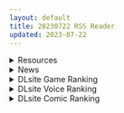 ```yaml
---
layout: default
title: 20230722 RSS Reader
updated: 2023-07-22
---
```


<details class='content-parent'>
<summary>
Resources
</summary>
<details class='content-child'>
<summary>
<span class='rss-title'> 七景終落 </span> <a class='rss-link' href='https://gmgard.com/gm123096' target='_blank'>&nbsp;</a>
<div class='rss-published'> 🕛 20230721 17:11:21</div>
</summary>
<img src="https://static.gmgard.us/Images/upload/94412220111195004.jpg" /><br /><p>每日一绘第十八天​&nbsp;</p>
</details>
<details class='content-child'>
<summary>
<span class='rss-title'> [暴碧汉化组] [kanbe] イイわけ  借口 (COMIC 快楽天 2023年7月号) [無修正] </span> <a class='rss-link' href='https://gmgard.com/gm123095' target='_blank'>&nbsp;</a>
<div class='rss-published'> 🕛 20230721 16:51:44</div>
</summary>
<img src="https://static.gmgard.us/Images/upload/13656212341472793.jpg" /><br /><p>弟弟，何时来的？是了，我也爱你。</p>
</details>
<details class='content-child'>
<summary>
<span class='rss-title'> [全年龄][治愈向][静听风语丶 个人汉化][190712][ Outis Media]蒲公英女孩 The Dandelion Girl: Don't You Remember Me?[附原著小说] </span> <a class='rss-link' href='https://gmgard.com/gm123089' target='_blank'>&nbsp;</a>
<div class='rss-published'> 🕛 20230721 15:34:39</div>
</summary>
<img src="https://static.gmgard.us/Images/upload/18858211436288596.jpg" /><br /><p>前天我遇见了小兔，昨天遇见了小鹿，今天遇见了你 Day before yesterday I saw a rabbit, and yesterday a deer, and today, you.</p>
</details>
<details class='content-child'>
<summary>
<span class='rss-title'> [合集][无修正][绅士仓库汉化 b31f2181+221128汉化][淡水犬]真实世界的成人童话 ホントはひわい世界の童話 1-13话全[附其余部分作品] </span> <a class='rss-link' href='https://gmgard.com/gm123088' target='_blank'>&nbsp;</a>
<div class='rss-published'> 🕛 20230721 15:34:09</div>
</summary>
<img src="https://static.gmgard.us/Images/upload/17559211426074473.jpg" /><br /><p>站内有了一份了,这个稍微全一些</p>
</details>
<details class='content-child'>
<summary>
<span class='rss-title'> 【新汉化作品】[自购][ミルフィーユ] 極煌戦姫ミストルティア ベルトスクロールアクション / 极煌战姬 汉化硬盘版[官方中英文][4.33G][BDOD] </span> <a class='rss-link' href='https://www.south-plus.net/read.php?tid=1890937' target='_blank'>&nbsp;</a>
<div class='rss-published'> 🕛 20230721 15:08:40</div>
</summary>
<img src='https://img.imoutomoe.net/\images/2023/07/21/35be02241c0781416.jpg'/>
<img src='https://img.imoutomoe.net/\images/2023/07/21/97a8f01df6512b2e0b41e4b17c6afaf9.jpg'/>
<img src='https://media.st.dl.eccdnx.com/steam/apps/1708340/header_schinese.jpg?t=1689908429'/>
社团名 ミルフィー ..
</details>
<details class='content-child'>
<summary>
<span class='rss-title'> [RJ370999][survive] チアガールをエッチな目で見るなんてサイテーって言ってたあの娘が… モーションコミック版 </span> <a class='rss-link' href='https://gmgard.com/gm123094' target='_blank'>&nbsp;</a>
<div class='rss-published'> 🕛 20230721 14:09:28</div>
</summary>
<img src="https://static.gmgard.us/Images/upload/70580212209288425.jpg" /><br /><p>啦啦队美少女用身体为棒球队员鼓舞加油的故事。</p>
</details>
<details class='content-child'>
<summary>
<span class='rss-title'> [废草汉化组汉化][150731][たぬきそふと]小女ラムネ 少女波子汽水[附里番CG] </span> <a class='rss-link' href='https://gmgard.com/gm123087' target='_blank'>&nbsp;</a>
<div class='rss-published'> 🕛 20230721 14:04:20</div>
</summary>
<img src="https://static.gmgard.us/Images/upload/16085211355322141.jpg" /><br /><p>&nbsp;内容为：游戏本体（汉化和生肉）+CG+里番&nbsp;</p>
</details>
<details class='content-child'>
<summary>
<span class='rss-title'> [官方中文][RJ01070612][LBL]萝莉老太婆义母相伴的生活 ロリババお義母さんとの生活[附漫画第一卷] </span> <a class='rss-link' href='https://gmgard.com/gm123086' target='_blank'>&nbsp;</a>
<div class='rss-published'> 🕛 20230721 14:03:16</div>
</summary>
<img src="https://static.gmgard.us/Images/upload/81467211336031639.jpg" /><br /><p>本游戏是和萝莉老太婆义母一起甜甜蜜蜜生活的RPG</p>
</details>
<details class='content-child'>
<summary>
<span class='rss-title'> [RJ01076188][H&ストック]ゆうしゃのあしあと(V1.03) </span> <a class='rss-link' href='https://gmgard.com/gm123085' target='_blank'>&nbsp;</a>
<div class='rss-published'> 🕛 20230721 14:02:36</div>
</summary>
<img src="https://static.gmgard.us/Images/upload/8608211329443638.jpg" /><br /><p>突然目の前に現れたのは&hellip; どこかの国の王女だった。</p>
</details>
<details class='content-child'>
<summary>
<span class='rss-title'> [官方字幕] 生化危机:死亡岛 [BDrip][内封中英双语字幕][2160P][MKV] </span> <a class='rss-link' href='https://gmgard.com/gm123093' target='_blank'>&nbsp;</a>
<div class='rss-published'> 🕛 20230721 12:42:18</div>
</summary>
<img src="https://static.gmgard.us/Images/upload/17776212042182802.jpg" /><br /><p>以后新游戏这些老角色不能登场的话让他们在动画电影里团建也不错。</p>
</details>
<details class='content-child'>
<summary>
<span class='rss-title'> 【新汉化作品】[自购][无码][Kanoe] 辺境の征服者 / 边境征服者 无码汉化硬盘版[官方简繁中日英文][482MB][BDOD] </span> <a class='rss-link' href='https://www.south-plus.net/read.php?tid=1890798' target='_blank'>&nbsp;</a>
<div class='rss-published'> 🕛 20230721 12:32:29</div>
</summary>
<img src='https://img.imoutomoe.net/\images/2023/07/21/111b8e7a041244359.jpg'/>
<img src='https://cdn.cloudflare.steamstatic.com/steam/apps/1820050/header_schinese.jpg?t=1689830629'/>
『边境征服者』是一款包括调教、战略玩法与许多性爱桥段的AVG游戏。故事接续在「监 ..
</details>
<details class='content-child'>
<summary>
<span class='rss-title'> [无修正][未知字幕组][セントリリア]ストラトスフェラの妖精 1-3 </span> <a class='rss-link' href='https://gmgard.com/gm123092' target='_blank'>&nbsp;</a>
<div class='rss-published'> 🕛 20230721 12:05:31</div>
</summary>
<img src="https://iili.io/HLyGMyN.gif" /><br /><p>妖精要经过啪啪啪后才能进化，然后被人研究&nbsp;</p>
</details>
<details class='content-child'>
<summary>
<span class='rss-title'> [亚马逊官方字幕] 新·假面骑士 [WEBrip][中日英等多语内嵌字幕][1080P][MKV] </span> <a class='rss-link' href='https://gmgard.com/gm123091' target='_blank'>&nbsp;</a>
<div class='rss-published'> 🕛 20230721 12:03:43</div>
</summary>
<img src="https://static.gmgard.us/Images/upload/20762212003432852.jpg" /><br /><p>感觉挺可惜的，痞导下次还是别同时开多坑了&hellip;&hellip;</p>
</details>
<details class='content-child'>
<summary>
<span class='rss-title'> [NoFuture] 魔法少女ノーブル・ローズ THE ANIMATION 第1巻 </span> <a class='rss-link' href='https://www.hacg.sbs/wp/96862.html' target='_blank'>&nbsp;</a>
<div class='rss-published'> 🕛 20230721 11:33:25</div>
</summary>
几个JK变成了魔法少女，殴打触手怪和被触手怪殴打的故事 有了魔法还真是方便，美少 &#8230; <a href="https://www.hacg.sbs/wp/96862.html">继续阅读 <span class="meta-nav">&#8594;</span></a>
</details>
<details class='content-child'>
<summary>
<span class='rss-title'> 【新汉化作品】[自购][Yuzu-soft] サノバウィッチ / 魔女的夜宴 汉化硬盘版[官方简繁中日文][7.07G][BDOD] </span> <a class='rss-link' href='https://www.south-plus.net/read.php?tid=1890653' target='_blank'>&nbsp;</a>
<div class='rss-published'> 🕛 20230721 09:34:10</div>
</summary>
<img src='https://img.imoutomoe.net/\images/2023/07/21/769bdfcdfe3c84e0a.jpg'/>
<img src='https://img.imoutomoe.net/\images/2023/07/21/8be44aabaf47340e6.jpg'/>
<img src='https://cdn.cloudflare.steamstatic.com/steam/apps/2458530/header.jpg?t=1689868943'/>
サノバウィッチ （このタイト ..
</details>

</details>
<details class='content-parent'>
<summary>
News
</summary>
<details class='content-child'>
<summary>
<span class='rss-title'> きゃべつそふと 最新作《あまいろショコラータ3》公開官方網站 </span> <a class='rss-link' href='https://home.gamer.com.tw/creationDetail.php?sn=5759654' target='_blank'>&nbsp;</a>
<div class='rss-published'> 🕛 20230721 14:53:17</div>
</summary>
<div align="center"><img border="0" class="gallery-image" src="https://i.imgur.com/EpN9D3i.jpg" width="650" /></div><div><br /></div><div>曾製作<b>《ジュエリー・ハーツ・アカデミア》</b>、<b>《あまいろショコラータ》</b>的遊戲公司 きゃべつそふと ，於今日(7/21)公開最新作<b>《あまいろショコラータ3》</b>的官方網站，預定2023年11月24日發售。</div><div><br /></div><div><div class="videoWrapper"><div class="videoWrapper video-youtube"></div></div></div><div align="center"><br /></div><div align="center"><b><font size="4">【故事劇情】</font></b></div><div align="center"><div>少年來到夕渚町，得知「獸人」的存在即將滿一年。</div><div>在這裡他有著許多的邂逅。</div><div><br /></div><div>在咖啡店打工、勤奮認真的少女──雪村千絵莉。</div><div>來自獸人之鄉、天真爛漫的巫女──天宮みくり。</div><div>溫柔好相處、獸人們的核心人物──御園苺華。</div><div>性格好強、喜愛帥氣事物的遊戲玩家──舞羽ナナ。</div><div>內向害羞但意志堅強的年幼女孩──百々瀬かぐや。</div><div><br /></div><div>這是描寫少年與有著戀愛關係的她們的後續故事。</div><div><br /></div><div>而故事中也增加全新的篇章。</div><div><br /></div><div>由於かぐや去修學旅行不在寮舍，擅長做團子的かぐや的姐姐百々瀬みつき與少年的關係急速接近。</div><div>此外，少年和みくり召喚而來、自稱神明的コハナ復活，宣稱要支配夕渚町，陷入大危機！？</div><div><br /></div><div>個性獨特的新夥伴加入，快樂的日子更加熱鬧！</div><div>今天也要與舊雨新知一起努力工作♪</div></div><div align="center"><br /></div><div align="center"><br /></div><div align="center"><b><font size="4">【登場角色】</font></b></div><div align="center"><img border="0" class="gallery-image" src="https://i.imgur.com/tOC0yFk.jpg" width="650" /></div><div align="center"><img border="0" class="gallery-image" src="https://i.imgur.com/DdiMmJs.jpg" width="650" /></div><div align="center"><img border="0" class="gallery-image" src="https://i.imgur.com/mRTzqt4.jpg" width="650" /></div><div align="center"><img border="0" class="gallery-image" src="https://i.imgur.com/kYKMrLL.jpg" width="650" /></div><div align="center"><img border="0" class="gallery-image" src="https://i.imgur.com/UaaWKGG.jpg" width="650" /></div><div align="center"><img border="0" class="gallery-image" src="https://i.imgur.com/yeVOZhP.jpg" width="650" /></div><div align="center"><img border="0" class="gallery-image" src="https://i.imgur.com/rSkwhom.jpg" width="650" /></div><div align="center"><br /></div><div align="center"><br /></div><div align="center"><b><font size="4">【遊戲CG】</font></b></div><div align="center"><img border="0" class="gallery-image" src="https://i.imgur.com/qJs1FmD.jpg" width="650" /></div><div align="center"><img border="0" class="gallery-image" src="https://i.imgur.com/dJlTjq3.jpg" width="650" /></div><div align="center"><img border="0" class="gallery-image" src="https://i.imgur.com/Eh9M0QW.jpg" width="650" /></div><div align="center"><img border="0" class="gallery-image" src="https://i.imgur.com/xnFxy4Z.jpg" width="650" /></div><div align="center"><br /></div><div align="center"><br /></div><div align="center"><br /></div><div align="left"><b><font size="4">CAST</font></b></div><div align="left"><div>百々瀬 みつき　CV：都とわ</div><div>コハナ　CV：明羽杏子</div><div><div><div>雪村 千絵莉　CV：藤咲ウサ</div><div>天宮 みくり　CV：八ッ橋しなもん</div></div></div><div>御園 苺華　CV：月白まひる</div><div>舞羽 ナナ　CV：朔羅ことね</div></div><div align="left"><br /></div><div><div><b><font size="4">STAFF</font></b></div><div><div>劇本：山蕗順平</div><div>原畫：しらたま、梱枝りこ</div><div>發售日：2023年11月24日</div><div>官網：<a href="https://ref.gamer.com.tw/redir.php?url=https%3A%2F%2Fcabbage-soft.com%2F" target="_blank">https://cabbage-soft.com/</a></div></div></div><div><br /></div>
</details>

</details>
<details class='content-parent'>
<summary>
DLsite Game Ranking
</summary>
<details class='content-child'>
<summary>
<span class='rss-title'> 護身術道場 秘密のNTRレッスン [WAKUWAKU] </span> <a class='rss-link' href='https://www.dlsite.com/maniax/work/=/product_id/RJ01053661.html' target='_blank'>&nbsp;</a>
<div class='rss-published'> 🕛 20230722 13:09:25</div>
</summary>
<img src ="http://img.dlsite.jp/modpub/images2/work/doujin/RJ01054000/RJ01053661_img_main.jpg"/><br/>これはシミュレーション系のエロゲーで、ユーモアな要素が盛り込まれています。
</details>
<details class='content-child'>
<summary>
<span class='rss-title'> セイントギアフォース [メタモルフォーゼ] </span> <a class='rss-link' href='https://www.dlsite.com/maniax/work/=/product_id/RJ01002988.html' target='_blank'>&nbsp;</a>
<div class='rss-published'> 🕛 20230722 13:09:25</div>
</summary>
<img src ="http://img.dlsite.jp/modpub/images2/work/doujin/RJ01003000/RJ01002988_img_main.jpg"/><br/>闘中にセクハラされて犯される!戦闘エロ特化RPG!!
</details>
<details class='content-child'>
<summary>
<span class='rss-title'> 治癒使と呪われたダンジョン [B-flat] </span> <a class='rss-link' href='https://www.dlsite.com/maniax/work/=/product_id/RJ01041935.html' target='_blank'>&nbsp;</a>
<div class='rss-published'> 🕛 20230722 13:09:25</div>
</summary>
<img src ="http://img.dlsite.jp/modpub/images2/work/doujin/RJ01042000/RJ01041935_img_main.jpg"/><br/>神聖なる治癒使として、呪われたダンジョンを浄化するように命じられたヒロイン。 そこでは様々な魔物、エッチなトラップが待ち構えている。 積極的に接触してくるNPCにも注意が必要かも...?
</details>
<details class='content-child'>
<summary>
<span class='rss-title'> Handyman Legend ハンディマン・レジェンド [超真剣Studio] </span> <a class='rss-link' href='https://www.dlsite.com/maniax/work/=/product_id/RJ01036146.html' target='_blank'>&nbsp;</a>
<div class='rss-published'> 🕛 20230722 13:09:25</div>
</summary>
<img src ="http://img.dlsite.jp/modpub/images2/work/doujin/RJ01037000/RJ01036146_img_main.jpg"/><br/>君はスマートフォンアプリで案件を受注しているハンディマンです。 お客様の家にある様々な問題を解決し、時には他の問題も「解決」してあげる...
</details>
<details class='content-child'>
<summary>
<span class='rss-title'> 穢神楽～Aikagura～ [アンホリクリエイション] </span> <a class='rss-link' href='https://www.dlsite.com/maniax/work/=/product_id/RJ01064183.html' target='_blank'>&nbsp;</a>
<div class='rss-published'> 🕛 20230722 13:09:25</div>
</summary>
<img src ="http://img.dlsite.jp/modpub/images2/work/doujin/RJ01065000/RJ01064183_img_main.jpg"/><br/>巫女風の退魔師があやかしの巣窟に挑む!負けたら凌辱!本格的横スクロール和風剣戟アクションゲーム!
</details>

</details>
<details class='content-parent'>
<summary>
DLsite Voice Ranking
</summary>
<details class='content-child'>
<summary>
<span class='rss-title'> 【⚠️7/27まで期間限定イラスト付】甘やかし上手で癒してくれる同棲お姉ちゃん。【癒しおま◯こ×添い寝えっち】 [桃色みんと] </span> <a class='rss-link' href='https://www.dlsite.com/maniax/work/=/product_id/RJ01065779.html' target='_blank'>&nbsp;</a>
<div class='rss-published'> 🕛 20230722 13:09:28</div>
</summary>
<img src ="http://img.dlsite.jp/modpub/images2/work/doujin/RJ01066000/RJ01065779_img_main.jpg"/><br/>貴方を溺愛して止まないエッチなお姉ちゃんに密着され、ひたすら甘やかし添い寝で囁きおま◯こをされたい…。「君だけの甘トロ溺愛おまんこで...おかしくなっちゃえ...♪」甘えん坊の貴方を小さい頃からお世話してくれるドスケベなお姉ちゃん。大きなおっぱいに包まれる贅沢なぬくぬくオマ◯コ性活を始めてみませんか?
</details>
<details class='content-child'>
<summary>
<span class='rss-title'> 【心痛抉擇】女友還是辣妹,應該怎麼選呢～【中文音聲】 [Night Story 夜來聲聆] </span> <a class='rss-link' href='https://www.dlsite.com/maniax/work/=/product_id/RJ01074820.html' target='_blank'>&nbsp;</a>
<div class='rss-published'> 🕛 20230722 13:09:28</div>
</summary>
<img src ="http://img.dlsite.jp/modpub/images2/work/doujin/RJ01075000/RJ01074820_img_main.jpg"/><br/>姿瑜是跟你在一起快8年的青梅竹馬女友,你們的感情融洽,但她不知道其實你會偷偷背著她外遇。外遇對象詩婷無論外表還是愛愛技巧方面都很對你胃口。然而某一次約炮的時候,詩婷竟突然跟你告白……相處八年的感情,送到嘴邊的辣妹,你會怎麼選呢?
</details>
<details class='content-child'>
<summary>
<span class='rss-title'> いつも余裕たっぷりの井上先輩は、実はアナルがクソ弱い [DLsite × AliosArvin] </span> <a class='rss-link' href='https://www.dlsite.com/maniax/work/=/product_id/RJ01053787.html' target='_blank'>&nbsp;</a>
<div class='rss-published'> 🕛 20230722 13:09:28</div>
</summary>
<img src ="http://img.dlsite.jp/modpub/images2/work/doujin/RJ01054000/RJ01053787_img_main.jpg"/><br/>ところどころSっぽいアリス先輩ですが、 とある間違いから、あなたの前で、あなた以外誰にも見せたことのない『弱点』を晒してしまい――!?
</details>
<details class='content-child'>
<summary>
<span class='rss-title'> 【碧蓝航线ASMR】治愈指挥官小队！腓特烈大帝的午夜摇篮曲 [アトリエメール] </span> <a class='rss-link' href='https://www.dlsite.com/maniax/work/=/product_id/RJ01074277.html' target='_blank'>&nbsp;</a>
<div class='rss-published'> 🕛 20230722 13:09:28</div>
</summary>
<img src ="http://img.dlsite.jp/modpub/images2/work/doujin/RJ01075000/RJ01074277_img_main.jpg"/><br/>「谁能最好地治愈我的孩子……真是毫无意义的争论呢」
</details>
<details class='content-child'>
<summary>
<span class='rss-title'> 與偶像女友的夜晚溫存【中文音聲】 [NEON VOICE] </span> <a class='rss-link' href='https://www.dlsite.com/maniax/work/=/product_id/RJ01077578.html' target='_blank'>&nbsp;</a>
<div class='rss-published'> 🕛 20230722 13:09:28</div>
</summary>
<img src ="http://img.dlsite.jp/modpub/images2/work/doujin/RJ01078000/RJ01077578_img_main.jpg"/><br/>和偶像交往的美好之處,在於能夠見到她私底下不為人知的一面,享受別人夢寐以求的兩人時光,沉浸在只屬於你的溫柔鄉之中。
</details>

</details>
<details class='content-parent'>
<summary>
DLsite Comic Ranking
</summary>
<details class='content-child'>
<summary>
<span class='rss-title'> 女装少年ヒーローのキミが女体化してモブ♀戦闘員に堕ちる漫画-邪淫TS洗脳トランス・モブ・セントーイン!- [やせうまロール] </span> <a class='rss-link' href='https://www.dlsite.com/maniax/work/=/product_id/RJ01038460.html' target='_blank'>&nbsp;</a>
<div class='rss-published'> 🕛 20230722 13:09:31</div>
</summary>
<img src ="http://img.dlsite.jp/modpub/images2/work/doujin/RJ01039000/RJ01038460_img_main.jpg"/><br/>TSし、肉欲に狂い、ラバースーツの女戦闘員に堕ちる!代替の効く惨めなモブ戦闘員に堕ちていく様をネットリ33Pで描きました。悪堕ちしたいMのアナタも、悪堕ちを楽しみたいSのアナタもどうぞ!全編ぴっちりスーツ!
</details>
<details class='content-child'>
<summary>
<span class='rss-title'> 寄生されてHなエイリアンにされちゃう娘の話 Alien's Egg 「Abandoned Ship」 [Heno2] </span> <a class='rss-link' href='https://www.dlsite.com/maniax/work/=/product_id/RJ01053011.html' target='_blank'>&nbsp;</a>
<div class='rss-published'> 🕛 20230722 13:09:31</div>
</summary>
<img src ="http://img.dlsite.jp/modpub/images2/work/doujin/RJ01054000/RJ01053011_img_main.jpg"/><br/>寄生されてHなエイリアンにされちゃう娘たちの話。寄生・異形化・悪堕ちアリの成人向け漫画です。
</details>
<details class='content-child'>
<summary>
<span class='rss-title'> サキュバス化したメンヘラ妹ちゃんに拉致られてメス犬化調教されるまんが～ヒトイヌ魔界ペットライフ～ [やせうまロール] </span> <a class='rss-link' href='https://www.dlsite.com/maniax/work/=/product_id/RJ01014155.html' target='_blank'>&nbsp;</a>
<div class='rss-published'> 🕛 20230722 13:09:31</div>
</summary>
<img src ="http://img.dlsite.jp/modpub/images2/work/doujin/RJ01015000/RJ01014155_img_main.jpg"/><br/>メンヘラ妹ちゃんが黒魔術で淫魔化!大好きなアナタを従順なペットにすべく魔界に拉致&調教!ぴっちりスーツにボンテージ…!四肢を拘束され、犬のような格好にされたアナタは淫魔の力で従順なペットにしつけられていく。尿のかかったエサを四つん這いで食べさせられ、二度と抜けない触手尻尾を挿入され、記憶すらも改ざんされて…!!とってもマゾなアナタに届けたい被虐視点フルカラー32P!
</details>
<details class='content-child'>
<summary>
<span class='rss-title'> 平凡JKとふしぎなおクスリ [Yumemi Dream Land] </span> <a class='rss-link' href='https://www.dlsite.com/maniax/work/=/product_id/RJ01072394.html' target='_blank'>&nbsp;</a>
<div class='rss-published'> 🕛 20230722 13:09:31</div>
</summary>
<img src ="http://img.dlsite.jp/modpub/images2/work/doujin/RJ01073000/RJ01072394_img_main.jpg"/><br/>クラスの人気者に誘われて、カラオケに行った平凡なJKミキ。気が付けば、2つの穴の処女が奪われていて……。
</details>
<details class='content-child'>
<summary>
<span class='rss-title'> 退魔師の淫堕-相馬日奈編(3) [New World] </span> <a class='rss-link' href='https://www.dlsite.com/maniax/work/=/product_id/RJ01079411.html' target='_blank'>&nbsp;</a>
<div class='rss-published'> 🕛 20230722 13:09:31</div>
</summary>
<img src ="http://img.dlsite.jp/modpub/images2/work/doujin/RJ01080000/RJ01079411_img_main.jpg"/><br/>少女退魔師の末路、私が知らないところで、幼馴染は見知らぬ人と変わった
</details>

</details>
